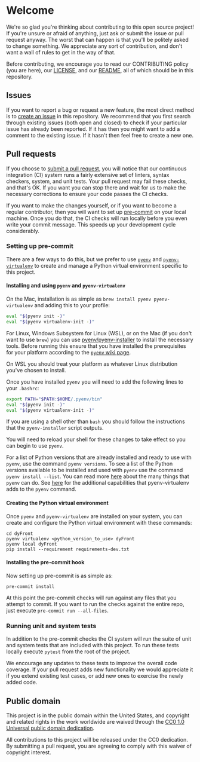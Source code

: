 # Welcome

We're so glad you're thinking about contributing to this open source project! If
you're unsure or afraid of anything, just ask or submit the issue or pull
request anyway. The worst that can happen is that you'll be politely asked to
change something. We appreciate any sort of contribution, and don't want a wall
of rules to get in the way of that.

Before contributing, we encourage you to read our CONTRIBUTING policy (you are
here), our [LICENSE](LICENSE), and our [README](README.md), all of which should
be in this repository.

## Issues

If you want to report a bug or request a new feature, the most direct method is
to [create an issue](https://github.com/cisagov/dyFront/issues) in this
repository. We recommend that you first search through existing issues (both
open and closed) to check if your particular issue has already been reported. If
it has then you might want to add a comment to the existing issue. If it hasn't
then feel free to create a new one.

## Pull requests

If you choose to
[submit a pull request](https://github.com/cisagov/dyFront/pulls), you will
notice that our continuous integration (CI) system runs a fairly extensive set
of linters, syntax checkers, system, and unit tests. Your pull request may fail
these checks, and that's OK. If you want you can stop there and wait for us to
make the necessary corrections to ensure your code passes the CI checks.

If you want to make the changes yourself, or if you want to become a regular
contributor, then you will want to set up [pre-commit](https://pre-commit.com/)
on your local machine. Once you do that, the CI checks will run locally before
you even write your commit message. This speeds up your development cycle
considerably.

### Setting up pre-commit

There are a few ways to do this, but we prefer to use
[`pyenv`](https://github.com/pyenv/pyenv) and
[`pyenv-virtualenv`](https://github.com/pyenv/pyenv-virtualenv) to create and
manage a Python virtual environment specific to this project.

#### Installing and using `pyenv` and `pyenv-virtualenv`

On the Mac, installation is as simple as `brew install pyenv pyenv-virtualenv`
and adding this to your profile:

```bash
eval "$(pyenv init -)"
eval "$(pyenv virtualenv-init -)"
```

For Linux, Windows Subsystem for Linux (WSL), or on the Mac (if you don't want
to use `brew`) you can use
[pyenv/pyenv-installer](https://github.com/pyenv/pyenv-installer) to install the
necessary tools. Before running this ensure that you have installed the
prerequisites for your platform according to the
[`pyenv` wiki page](https://github.com/pyenv/pyenv/wiki/common-build-problems).

On WSL you should treat your platform as whatever Linux distribution you've
chosen to install.

Once you have installed `pyenv` you will need to add the following lines to your
`.bashrc`:

```bash
export PATH="$PATH:$HOME/.pyenv/bin"
eval "$(pyenv init -)"
eval "$(pyenv virtualenv-init -)"
```

If you are using a shell other than `bash` you should follow the instructions
that the `pyenv-installer` script outputs.

You will need to reload your shell for these changes to take effect so you can
begin to use `pyenv`.

For a list of Python versions that are already installed and ready to use with
`pyenv`, use the command `pyenv versions`. To see a list of the Python versions
available to be installed and used with `pyenv` use the command
`pyenv install --list`. You can read more
[here](https://github.com/pyenv/pyenv/blob/master/COMMANDS.md) about the many
things that `pyenv` can do. See
[here](https://github.com/pyenv/pyenv-virtualenv#usage) for the additional
capabilities that pyenv-virtualenv adds to the `pyenv` command.

#### Creating the Python virtual environment

Once `pyenv` and `pyenv-virtualenv` are installed on your system, you can create
and configure the Python virtual environment with these commands:

```console
cd dyFront
pyenv virtualenv <python_version_to_use> dyFront
pyenv local dyFront
pip install --requirement requirements-dev.txt
```

#### Installing the pre-commit hook

Now setting up pre-commit is as simple as:

```console
pre-commit install
```

At this point the pre-commit checks will run against any files that you attempt
to commit. If you want to run the checks against the entire repo, just execute
`pre-commit run --all-files`.

### Running unit and system tests

In addition to the pre-commit checks the CI system will run the suite of unit
and system tests that are included with this project. To run these tests locally
execute `pytest` from the root of the project.

We encourage any updates to these tests to improve the overall code coverage. If
your pull request adds new functionality we would appreciate it if you extend
existing test cases, or add new ones to exercise the newly added code.

## Public domain

This project is in the public domain within the United States, and copyright and
related rights in the work worldwide are waived through the
[CC0 1.0 Universal public domain dedication](https://creativecommons.org/publicdomain/zero/1.0/).

All contributions to this project will be released under the CC0 dedication. By
submitting a pull request, you are agreeing to comply with this waiver of
copyright interest.
